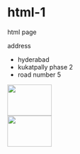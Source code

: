 # html-1
html page
<!DOCTYPE html>
<html>
<head>
    <style>
        /* Style for the top bar */
        .top-bar {
            background-color: rgb(15, 169, 240);
            color: #fff;
            padding: 10px;
        }

        /* Style for the name section */
        .name {
            font-size: 24px;
            font-weight: bold;
        }

        /* Style for the download button */
        .download-button {
            background-color: #131415;
            color: #fff;
            padding: 5px 10px;
            border: none;
            border-radius: 5px;
            cursor: pointer;
            float: right;
        }

        /* Style for the description section */
        .description {
            clear: both;
            margin-top: 20px;
        }

        /* Style for the hobbies section */
        .hobbies {
            clear: both;
            margin-top: 20px;
        }
    </style>
</head>
<body>
    <div class="top-bar">
        <div class="name">yagna sree</div>
        <button class="download-button">Download</button>
    </div>

    <div class="description">
        <h2 Style="background-color:  rgb(15, 169, 240);"></Style>description</h2>
        <p>Seeking an entry level opportunity with an esteemed organization where i can utilize my skills and enhance learning in the field of work. capable of mastering new technologies.</p>
    </div>
    <center>
        <h2 style="background-color:  rgb(15, 169, 240);"></style>hobbies</h2>
        </center>
        <p>
        <li>calligraphy.</li>
        <li>reading books</li>
        <li>painting</li>
        </p>
        <hr></hr>
    <div class="technical skills">
    <h2 Style="background-color:  rgb(15, 169, 240);"></Style>Technical Skills</h2>
<ul>
<li>python and java</li>
<li>machine learning and ai</li>
<li>cloud computing and deployement</li>
</ul>
</div>
<div class="address">
    <h2 style="background-color: rgb(15, 169, 240);"></style>address</address></h2>
    <ul>
        <li>hyderabad</li>
        <li>kukatpally phase 2</li>
        <li> road number 5</li>
    </ul>
    <img src="c:\Users\tejov\Downloads\IMG_20221214_222225 (1).jpg"width="100" height="70"><br>
    <img src="c:\Users\tejov\Downloads\IMG_20230421_142521.jpg"width="100" height="70">
</div>

</body>
</html>
